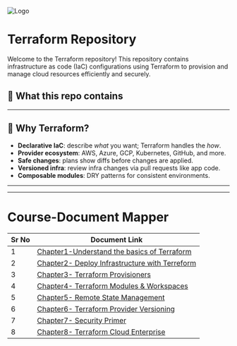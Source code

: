 

![Logo](.assets/logo.png)

# Terraform Repository

Welcome to the Terraform repository! This repository contains infrastructure as code (IaC) configurations using Terraform to provision and manage cloud resources efficiently and securely.

## 📌 What this repo contains



---

## 🔎 Why Terraform?

- **Declarative IaC**: describe *what* you want; Terraform handles the *how*.
- **Provider ecosystem**: AWS, Azure, GCP, Kubernetes, GitHub, and more.
- **Safe changes**: plans show diffs before changes are applied.
- **Versioned infra**: review infra changes via pull requests like app code.
- **Composable modules**: DRY patterns for consistent environments.

---


---

# Course-Document Mapper

| Sr No | Document Link |
| ------ | ------ |
| 1 | [Chapter1-Understand the basics of Terraform][PlDa] |
| 2 | [Chapter2- Deploy Infrastructure with Terreform][PlDb] |
| 3 | [Chapter3- Terraform Provisioners][PlDc] |
| 4 | [Chapter4- Terraform Modules & Workspaces][PlDd] |
| 5 | [Chapter5- Remote State Management][PlDe] |
| 6 | [Chapter6- Terraform Provider Versioning][PlDf] |
| 7 | [Chapter7- Security Primer][PlDg] |
| 8 | [Chapter8- Terraform Cloud Enterprise][PlDh] |


   [PlDa]: <./Chapter1-Understand the basics of Terraform/>
   [PlDb]: <./Chapter2- Deploy Infrastructure with Terreform/>   
   [PlDc]: <./Chapter3- Terraform Provisioners/>
   [PlDd]: <./Chapter4- Terraform Modules & Workspaces/>
   [PlDe]: <./Chapter5- Remote State Management/>   
   [PlDf]: <./Chapter6- Terraform Provider Versioning/>
   [PlDg]: <./Chapter7- Security Primer/>
   [PlDh]: <./Chapter8- Terraform Cloud Enterprise/>
   
